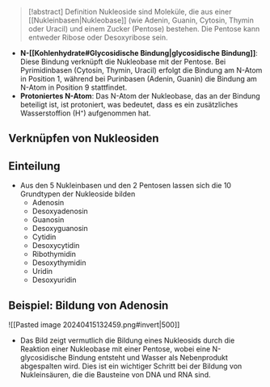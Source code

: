 > [!abstract] Definition
>  Nukleoside sind Moleküle, die aus einer [[Nukleinbasen|Nukleobase]] (wie Adenin, Guanin, Cytosin, Thymin oder Uracil) und einem Zucker (Pentose) bestehen. Die Pentose kann entweder Ribose oder Desoxyribose sein.

- **N-[[Kohlenhydrate#Glycosidische Bindung|glycosidische Bindung]]**: Diese Bindung verknüpft die Nukleobase mit der Pentose. Bei Pyrimidinbasen (Cytosin, Thymin, Uracil) erfolgt die Bindung am N-Atom in Position 1, während bei Purinbasen (Adenin, Guanin) die Bindung am N-Atom in Position 9 stattfindet.
- **Protoniertes N-Atom**: Das N-Atom der Nukleobase, das an der Bindung beteiligt ist, ist protoniert, was bedeutet, dass es ein zusätzliches Wasserstoffion (H⁺) aufgenommen hat.

## Verknüpfen von Nukleosiden


## Einteilung
- Aus den 5 Nukleinbasen und den 2 Pentosen lassen sich die 10 Grundtypen der Nukleoside bilden
	- Adenosin
	- Desoxyadenosin
	- Guanosin
	- Desoxyguanosin
	- Cytidin
	- Desoxycytidin
	- Ribothymidin
	- Desoxythymidin
	- Uridin
	- Desoxyuridin
## Beispiel: Bildung von Adenosin
![[Pasted image 20240415132459.png#invert|500]]
- Das Bild zeigt vermutlich die Bildung eines Nukleosids durch die Reaktion einer Nukleobase mit einer Pentose, wobei eine N-glycosidische Bindung entsteht und Wasser als Nebenprodukt abgespalten wird. Dies ist ein wichtiger Schritt bei der Bildung von Nukleinsäuren, die die Bausteine von DNA und RNA sind.